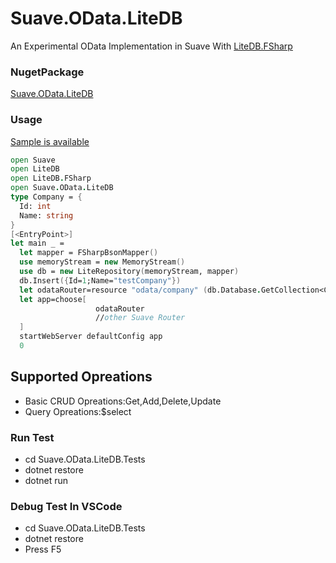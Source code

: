 # Suave.OData.LiteDB
An Experimental OData Implementation in Suave With [LiteDB.FSharp](https://github.com/Zaid-Ajaj/LiteDB.FSharp)
### NugetPackage
  [Suave.OData.LiteDB](https://www.nuget.org/packages/Suave.OData.LiteDB/)
### Usage
  [Sample is available](https://github.com/humhei/Suave.OData.LiteDB.Samples)

  ```fsharp
  open Suave
  open LiteDB
  open LiteDB.FSharp
  open Suave.OData.LiteDB
  type Company = {
    Id: int
    Name: string
}
  [<EntryPoint>]
  let main _ =
    let mapper = FSharpBsonMapper()
    use memoryStream = new MemoryStream()
    use db = new LiteRepository(memoryStream, mapper)    
    db.Insert({Id=1;Name="testCompany"})
    let odataRouter=resource "odata/company" (db.Database.GetCollection<Company>()) |> OData.CRUD
    let app=choose[
                     odataRouter
                     //other Suave Router
    ]
    startWebServer defaultConfig app
    0 
  ```
## Supported Opreations
* Basic CRUD Opreations:Get,Add,Delete,Update
* Query Opreations:$select
### Run Test
* cd Suave.OData.LiteDB.Tests
* dotnet restore
* dotnet run
### Debug Test In VSCode
* cd Suave.OData.LiteDB.Tests
* dotnet restore
* Press F5 